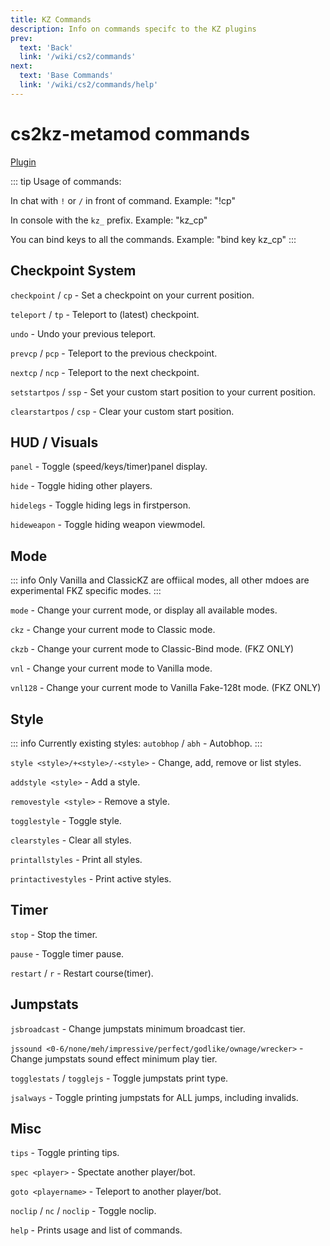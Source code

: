 ```yaml
---
title: KZ Commands
description: Info on commands specifc to the KZ plugins
prev: 
  text: 'Back'
  link: '/wiki/cs2/commands'
next: 
  text: 'Base Commands'
  link: '/wiki/cs2/commands/help'
---
```


# cs2kz-metamod commands

[Plugin](https://github.com/KZGlobalTeam/cs2kz-metamod/)

::: tip
Usage of commands:

In chat with `!` or `/` in front of command. Example: "!cp"

In console with the `kz_` prefix. Example: "kz_cp"

You can bind keys to all the commands. Example: "bind key kz_cp"
:::

## Checkpoint System

`checkpoint` / `cp` - Set a checkpoint on your current position.

`teleport` / `tp` - Teleport to (latest) checkpoint.

`undo` - Undo your previous teleport.

`prevcp` / `pcp` - Teleport to the previous checkpoint.

`nextcp` / `ncp` - Teleport to the next checkpoint.

`setstartpos` / `ssp` - Set your custom start position to your current position.

`clearstartpos` / `csp` - Clear your custom start position.

## HUD / Visuals

`panel` - Toggle (speed/keys/timer)panel display.

`hide` - Toggle hiding other players.

`hidelegs` - Toggle hiding legs in firstperson.

`hideweapon` - Toggle hiding weapon viewmodel.

## Mode

::: info
Only Vanilla and ClassicKZ are offiical modes, all other mdoes are experimental FKZ specific modes.
:::

`mode` - Change your current mode, or display all available modes.

`ckz` - Change your current mode to Classic mode.

`ckzb` - Change your current mode to Classic-Bind mode. (FKZ ONLY)

`vnl` - Change your current mode to Vanilla mode.

`vnl128` - Change your current mode to Vanilla Fake-128t mode. (FKZ ONLY)

## Style

::: info
Currently existing styles:
`autobhop` / `abh` - Autobhop.
:::

`style <style>/+<style>/-<style>` - Change, add, remove or list styles.

`addstyle <style>` - Add a style.

`removestyle <style>` - Remove a style.

`togglestyle` - Toggle style.

`clearstyles` - Clear all styles.

`printallstyles` - Print all styles.

`printactivestyles` - Print active styles.

## Timer

`stop` - Stop the timer.

`pause` - Toggle timer pause.

`restart` / `r` - Restart course(timer).

## Jumpstats

`jsbroadcast` - Change jumpstats minimum broadcast tier.

`jssound <0-6/none/meh/impressive/perfect/godlike/ownage/wrecker>` - Change jumpstats sound effect minimum play tier.

`togglestats` / `togglejs` - Toggle jumpstats print type.

`jsalways` - Toggle printing jumpstats for ALL jumps, including invalids.

## Misc

`tips` - Toggle printing tips.

`spec <player>` - Spectate another player/bot.

`goto <playername>` - Teleport to another player/bot.

`noclip` / `nc` / `noclip` - Toggle noclip.

`help` - Prints usage and list of commands.
